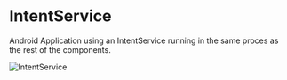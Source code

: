 IntentService
=============

Android Application using an IntentService running in the same proces as the rest of the components.

![IntentService](http://josejuansanchez.org/blogimages/android_intentservice.png)
